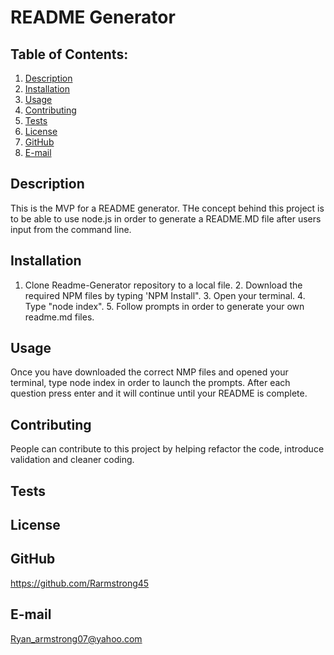# README Generator

## Table of Contents:
  1. [Description](#description) 
  2. [Installation](#Installation)
  3. [Usage](#Usage)  
  4. [Contributing](#Contributing)
  5. [Tests](#Tests)
  6. [License](#License)
  7. [GitHub](#GitHub)
  8. [E-mail](#E-mail)

## Description
This is the MVP for a README generator. THe concept behind this project is to be able to use node.js in order to generate a README.MD file after users input from the command line. 

## Installation
1. Clone Readme-Generator repository to a local file. 2. Download the required NPM files by typing 'NPM Install". 3. Open your terminal. 4. Type "node index". 5. Follow prompts in order to generate your own readme.md files.

## Usage
Once you have downloaded the correct NMP files and opened your terminal, type node index in order to launch the prompts. After each question press enter and it will continue until your README is complete.

## Contributing
People can contribute to this project by helping refactor the code, introduce validation and cleaner coding.

## Tests


## License
 

## GitHub
https://github.com/Rarmstrong45 

## E-mail
Ryan_armstrong07@yahoo.com
